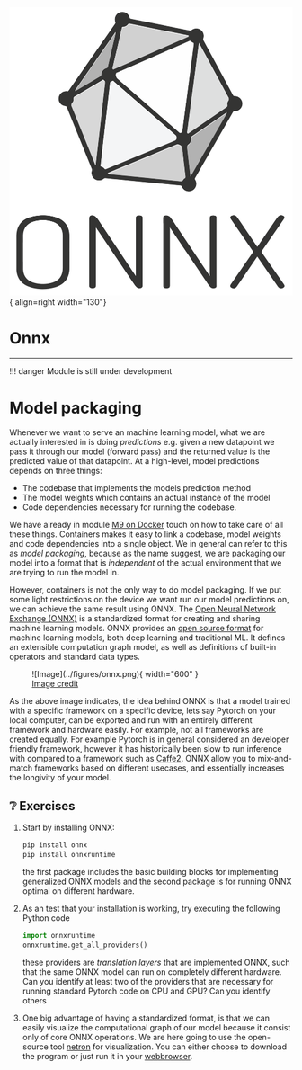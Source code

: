 ![Logo](../figures/icons/onnx.png){ align=right width="130"}

# Onnx

---

!!! danger
    Module is still under development

# Model packaging

Whenever we want to serve an machine learning model, what we are actually interested in is doing *predictions* e.g.
given a new datapoint we pass it through our model (forward pass) and the returned value is the predicted value of
that datapoint. At a high-level, model predictions depends on three things:

* The codebase that implements the models prediction method
* The model weights which contains an actual instance of the model
* Code dependencies necessary for running the codebase.

We have already in module [M9 on Docker](../s3_reproducibility/docker.md) touch on how to take care of all
these things. Containers makes it easy to link a codebase, model weights and code dependencies into a single object.
We in general can refer to this as *model packaging*, because as the name suggest, we are packaging our model into
a format that is *independent* of the actual environment that we are trying to run the model in.

However, containers is not the only way to do model packaging. If we put some light restrictions on the device we want
run our model predictions on, we can achieve the same result using ONNX. The
[Open Neural Network Exchange (ONNX)](https://onnx.ai/) is a standardized format for creating and sharing machine
learning models. ONNX provides an [open source format](https://github.com/onnx/onnx) for machine learning models,
both deep learning and traditional ML. It defines an extensible computation graph model, as well as definitions of
built-in operators and standard data types.

<figure markdown>
![Image](../figures/onnx.png){ width="600" }
<figcaption> <a href="https://www.xenonstack.com/blog/onnx"> Image credit </a> </figcaption>
</figure>

As the above image indicates, the idea behind ONNX is that a model trained with a specific framework on a specific
device, lets say Pytorch on your local computer, can be exported and run with an entirely different framework and
hardware easily. For example, not all frameworks are created equally. For example Pytorch is in general considered
an developer friendly framework, however it has historically been slow to run inference with compared to a framework
such as [Caffe2](https://caffe2.ai/). ONNX allow you to mix-and-match frameworks based on different usecases, and
essentially increases the longivity of your model.

## ❔ Exercises

1. Start by installing ONNX:

    ```bash
    pip install onnx
    pip install onnxruntime
    ```

    the first package includes the basic building blocks for implementing generalized ONNX models and the second
    package is for running ONNX optimal on different hardware.

2. As an test that your installation is working, try executing the following Python code

    ```python
    import onnxruntime
    onnxruntime.get_all_providers()
    ```

    these providers are *translation layers* that are implemented ONNX, such that the same ONNX model can run on
    completely different hardware. Can you identify at least two of the providers that are necessary for running
    standard Pytorch code on CPU and GPU? Can you identify others

3. One big advantage of having a standardized format, is that we can easily visualize the computational graph of our
   model because it consist only of core ONNX operations. We are here going to use the open-source tool
   [netron](https://github.com/lutzroeder/netron) for visualization. You can either choose to download the program
   or just run it in your [webbrowser](https://netron.app/).
